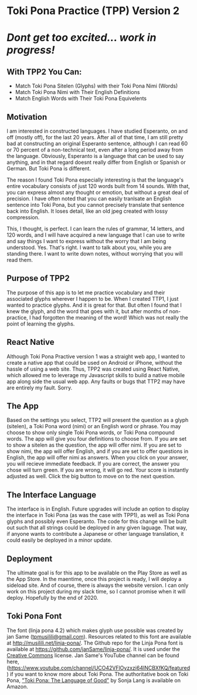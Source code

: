 # Toki Pona Practice (TPP) Version 2

# _Dont get too excited... work in progress!_

## With TPP2 You Can:

- Match Toki Pona Sitelen (Glyphs) with their Toki Pona Nimi (Words)
- Match Toki Pona Nimi with Their English Definitions
- Match English Words with Their Toki Pona Equivelents

## Motivation

I am interested in constructed languages. I have studied Esperanto, on and off (mostly off), for the last 20 years. After all of that time, I am still pretty bad at constructing an original Esperanto sentence, although I can read 60 or 70 percent of a non-technical text, even after a long period away from the language. Obviously, Esperanto is a language that can be used to say anything, and in that regard doesnt really differ from English or Spanish or German. But Toki Pona is different.

The reason I found Toki Pona especially interesting is that the language's entire vocabulary consists of just 120 words built from 14 sounds. With that, you can express almost any thought or emotion, but without a great deal of precision. I have often noted that you can easily tranlsate an English sentence into Toki Pona, but you cannot precisely translate that sentence back into English. It loses detail, like an old jpeg created with lossy compression.

This, I thought, is perfect. I can learn the rules of grammar, 14 letters, and 120 words, and I will have acquired a new language that I can use to write and say things I want to express without the worry that I am being understood. Yes. That's right. I want to talk about you, while you are standing there. I want to write down notes, without worrying that you will read them.

## Purpose of TPP2

The purpose of this app is to let me practice vocabulary and their associated glyphs wherever I happen to be. When I created TTP1, I just wanted to practice glyphs. And it is great for that. But often I found that I knew the glyph, and the word that goes with it, but after months of non-practice, I had forgotten the meaning of the word! Which was not really the point of learning the glyphs.

## React Native

Although Toki Pona Practive version 1 was a straight web app, I wanted to create a native app that could be used on Android or iPhone, without the hassle of using a web site. Thus, TPP2 was created using React Native, which allowed me to leverage my Javascript skills to build a native mobile app along side the usual web app. Any faults or bugs that TTP2 may have are entirely my fault. Sorry.

## The App

Based on the settings you select, TTP2 will present the question as a glyph (sitelen), a Toki Pona word (nimi) or an English word or phrase. You may choose to show only single Toki Pona words, or Toki Pona compound words. The app will give you four definitions to choose from. If you are set to show a sitelen as the question, the app will offer nimi. If you are set to show nimi, the app will offer English, and if you are set to offer questions in English, the app will offer nimi as answers. When you click on your answer, you will recieve immediate feedback. If you are correct, the answer you chose will turn green. If you are wrong, it will go red. Your score is instantly adjusted as well. Click the big button to move on to the next question.

## The Interface Language

The interface is in English. Future upgrades will include an option to display the interface in Toki Pona (as was the case with TPP1), as well as Toki Pona glyphs and possibly even Esperanto. The code for this change will be built out such that all strings could be deployed in any given laguage. That way, if anyone wants to contribute a Japanese or other language translation, it could easily be deployed in a minor update.

## Deployment

The ultimate goal is for this app to be available on the Play Store as well as the App Store. In the maentime, once this project is ready, I will deploy a sideload site. And of course, there is always the website version. I can only work on this project during my slack time, so I cannot promise when it will deploy. Hopefully by the end of 2020.

## Toki Pona Font

The font (linja pona 4.2) which makes glyph use possible was created by jan Same (tpmusilili@gmail.com). Resources related to this font are available at <http://musilili.net/linja-pona/>. The Github repo for the Linja Pona font is available at <https://github.com/janSame/linja-pona/>. It is used under the [Creative Commons](https://creativecommons.org/licenses/by/4.0/legalcode) license. Jan Same's YouTube channel can be found here, (<https://www.youtube.com/channel/UCO42VFlOyzxzi64INCBXfKQ/featured>) if you want to know more about Toki Pona. The authoritative book on Toki Pona, ["Toki Pona: The Language of Good"](https://amzn.to/2G1l6gd) by Sonja Lang is available on Amazon.
